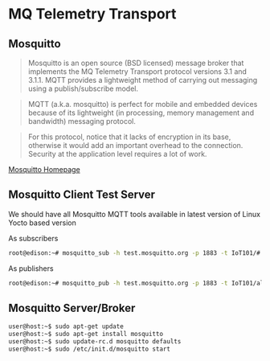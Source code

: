# MQ Telemetry Transport

## Mosquitto

> Mosquitto is an open source (BSD licensed) message broker that implements the MQ Telemetry Transport protocol versions 3.1 and 3.1.1. MQTT provides a lightweight method of carrying out messaging using a publish/subscribe model.

>MQTT (a.k.a. mosquitto) is perfect for mobile and embedded devices because of its lightweight (in processing, memory management and bandwidth) messaging protocol. 

> For this protocol, notice that it lacks of encryption in its base, otherwise it would add an important overhead to the connection. Security at the application level requires a lot of work.

[Mosquitto Homepage](http://mosquitto.org/)

## Mosquitto Client Test Server

We should have all Mosquitto MQTT tools available in latest version of Linux Yocto based version

As subscribers

```sh
root@edison:~# mosquitto_sub -h test.mosquitto.org -p 1883 -t IoT101/#
```

As publishers

```sh
root@edison:~# mosquitto_pub -h test.mosquitto.org -p 1883 -t IoT101/all -m "Hello All Operators!"
```

## Mosquitto Server/Broker

```sh
user@host:~$ sudo apt-get update
user@host:~$ sudo apt-get install mosquitto
user@host:~$ sudo update-rc.d mosquitto defaults
user@host:~$ sudo /etc/init.d/mosquitto start
```